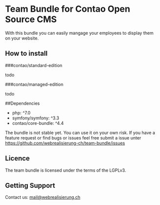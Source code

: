 # Team Bundle for Contao Open Source CMS

With this bundle you can easily mangage your employees to display them on your website.

## How to install

###contao/standard-edition

todo

###contao/managed-edition

todo

##Dependencies

- php: ^7.0
- symfony/symfony: ^3.3
- contao/core-bundle: ^4.4

The bundle is not stable yet. You can use it on your own risk. If you have a feature request or find  bugs or issues feel free submit a issue unter https://github.com/webrealisierung-ch/team-bundle/issues

## Licence

The team bundle is licensed under the terms of the LGPLv3.

## Getting Support

Contact us: [mail@webrealisierung.ch](mailto:mail@webrealisierung.ch)